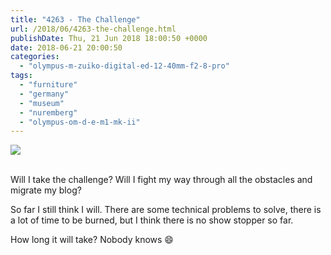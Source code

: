 ```yaml
---
title: "4263 - The Challenge"
url: /2018/06/4263-the-challenge.html
publishDate: Thu, 21 Jun 2018 18:00:50 +0000
date: 2018-06-21 20:00:50
categories: 
  - "olympus-m-zuiko-digital-ed-12-40mm-f2-8-pro"
tags: 
  - "furniture"
  - "germany"
  - "museum"
  - "nuremberg"
  - "olympus-om-d-e-m1-mk-ii"
---
```

<div class="container">
<div class="center"><a target="_blank" href="https://d25zfm9zpd7gm5.cloudfront.net/1200x1200/2017/20170620_152241_lr.jpg"><img class="webfeedsFeaturedVisual" src="https://d25zfm9zpd7gm5.cloudfront.net/0600x0600/2017/20170620_152241_lr.jpg" /></a></div>
</div>
<br />

Will I take the challenge? Will I fight my way through all the obstacles and migrate my blog?

So far I still think I will. There are some technical problems to solve, there is a lot of time to be burned, but I think there is no show stopper so far.

How long it will take? Nobody knows 😄
